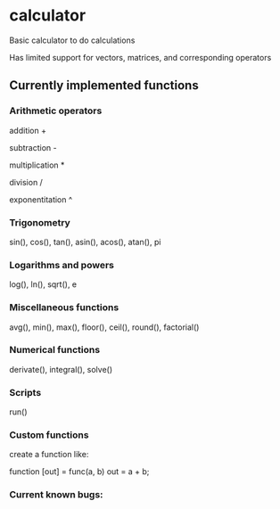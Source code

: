 # calculator

Basic calculator to do calculations

Has limited support for vectors, matrices, and corresponding operators

## Currently implemented functions

### Arithmetic operators
addition \+

subtraction \-

multiplication \*

division \/

exponentitation \^

### Trigonometry
sin(), cos(), tan(), asin(), acos(), atan(), pi

### Logarithms and powers
log(), ln(), sqrt(), e

### Miscellaneous functions
avg(), min(), max(), floor(), ceil(), round(), factorial()

### Numerical functions
derivate(), integral(), solve()

### Scripts
run()

### Custom functions
create a function like:

function [out] = func(a, b)
out = a + b;

### Current known bugs:
